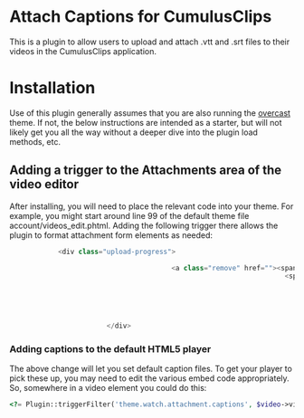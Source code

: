 # Attach Captions for CumulusClips

This is a plugin to allow users to upload and attach .vtt and .srt files to their videos in the CumulusClips application.  

# Installation

Use of this plugin generally assumes that you are also running the [overcast](https://github.com/jhenry/overcast) theme. If not, the below instructions are intended as a starter, but will not likely get you all the way without a deeper dive into the plugin load methods, etc. 

## Adding a trigger to the Attachments area of the video editor

After installing, you will need to place the relevant code into your theme.  For example, you might start around line 99 of the default theme file account/videos_edit.phtml.  Adding the following trigger there allows the plugin to format attachment form elements as needed:

```php
            <div class="upload-progress">

                                        <a class="remove" href=""><span class="glyphicon glyphicon-remove"></span></a>
                                                                    <span class="title"><?php echo $file[0]->name; ?> (<?php echo \Functions::              formatBytes($file[0]->filesize,0); ?>)</span>

                                                                                                <span class="pull-right glyphicon glyphicon-ok"> </span>
                                                                                                                            <?php Plugin::triggerEvent( 'videos.edit.attachment.list', $file[0]->fileId, $video-    >videoId ); ?>

                                                                                                                                                    </div>
                        </div>
```

### Adding captions to the default HTML5 player

The above change will let you set default caption files.  To get your player to pick these up, you may need to edit the various embed code appropriately.  So, somewhere in a video element you could do this:

```php
<?= Plugin::triggerFilter('theme.watch.attachment.captions', $video->videoId); ?>
```
